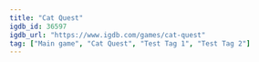 ```yaml
---
title: "Cat Quest"
igdb_id: 36597
igdb_url: "https://www.igdb.com/games/cat-quest"
tag: ["Main game", "Cat Quest", "Test Tag 1", "Test Tag 2"]
---
```

